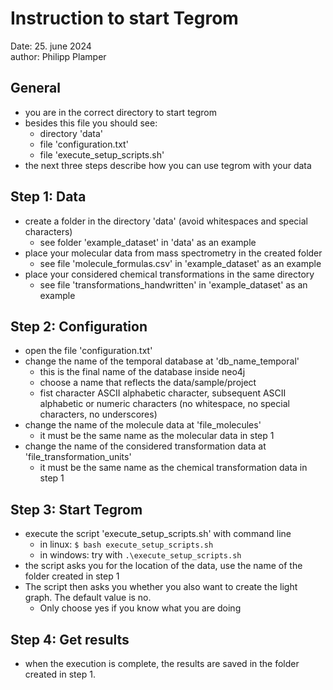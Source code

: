 # Instruction to start Tegrom
Date: 25. june 2024  
author: Philipp Plamper

## General
- you are in the correct directory to start tegrom
- besides this file you should see:
    - directory 'data'
    - file 'configuration.txt'
    - file 'execute_setup_scripts.sh'
- the next three steps describe how you can use tegrom with your data

## Step 1: Data
- create a folder in the directory 'data' (avoid whitespaces and special characters)
    - see folder 'example_dataset' in 'data' as an example
- place your molecular data from mass spectrometry in the created folder
    - see file 'molecule_formulas.csv' in 'example_dataset' as an example
- place your considered chemical transformations in the same directory
    - see file 'transformations_handwritten' in 'example_dataset' as an example

## Step 2: Configuration
- open the file 'configuration.txt' 
- change the name of the temporal database at 'db_name_temporal'
    - this is the final name of the database inside neo4j
    - choose a name that reflects the data/sample/project
    - fist character ASCII alphabetic character, subsequent ASCII alphabetic or numeric characters (no whitespace, no special characters, no underscores)
- change the name of the molecule data at 'file_molecules'
    - it must be the same name as the molecular data in step 1
- change the name of the considered transformation data at 'file_transformation_units'
    - it must be the same name as the chemical transformation data in step 1

## Step 3: Start Tegrom
- execute the script 'execute_setup_scripts.sh' with command line
    - in linux: ```$ bash execute_setup_scripts.sh``` 
    - in windows: try with ```.\execute_setup_scripts.sh```
- the script asks you for the location of the data, use the name of the folder created in step 1 
- The script then asks you whether you also want to create the light graph. The default value is no.  
    - Only choose yes if you know what you are doing

## Step 4: Get results
- when the execution is complete, the results are saved in the folder created in step 1.